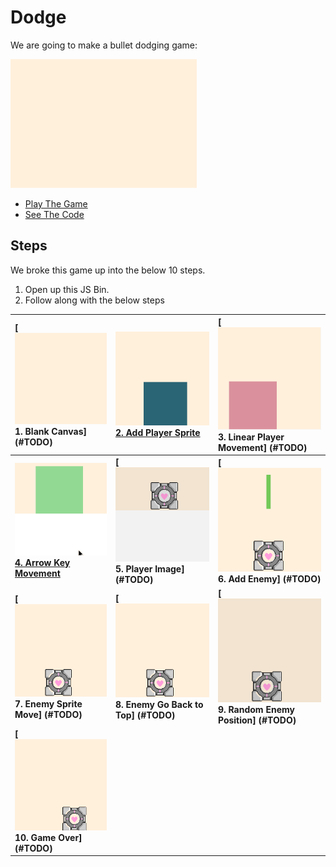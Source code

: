 # Dodge

We are going to make a bullet dodging game:

[![](img/game_play.gif)](http://output.jsbin.com/dozoki/62)

- [Play The Game](http://output.jsbin.com/dozoki/62)
- [See The Code](http://jsbin.com/dozoki/62/edit?js,output)

## Steps

We broke this game up into the below 10 steps.

1. Open up this JS Bin.
2. Follow along with the below steps

| **[![](img/sq_1_blank_canvas.png)          <br> 1.  Blank Canvas]      (#TODO)** | **[![](img/sq_2_add_player_sprite.png)    <br> 2. Add Player Sprite](#TODO)**     | **[![](img/sq_3_linear_player_movement.gif)  <br> 3. Linear Player Movement] (#TODO)** |
|:---------------------------------------------------------------------------------|:----------------------------------------------------------------------------------|:---------------------------------------------------------------------------------------|
| **[![](img/sq_4_arrow_key_movement.gif)    <br> 4.  Arrow Key Movement](#TODO)** | **[![](img/sq_5_player_image.gif)         <br> 5. Player Image]         (#TODO)** | **[![](img/sq_6_add_enemy.gif)               <br> 6. Add Enemy]              (#TODO)** |
| **[![](img/sq_7_linear_enemy_movement.gif) <br> 7.  Enemy Sprite Move] (#TODO)** | **[![](img/sq_8_enemy_go_back_to_top.gif) <br> 8. Enemy Go Back to Top] (#TODO)** | **[![](img/sq_9_random_enemy_position.gif)   <br> 9. Random Enemy Position]  (#TODO)** |
| **[![](img/sq_10_game_over.gif)            <br> 10. Game Over]         (#TODO)** |                                                                                   |                                                                                        |

